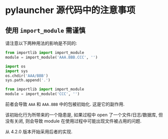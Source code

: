 # pylauncher 源代码中的注意事项

## 使用 `import_module` 需谨慎

请注意以下两种用法的影响是不同的:

```python
from importlib import import_module
module = import_module('AAA.BBB.CCC', '')
```

```python
import os
import sys
os.chdir('AAA/BBB')
sys.path.append('.')

from importlib import import_module
module = import_module('CCC', '')
```

前者会导致 `AAA` 和 `AAA.BBB` 中的包被初始化. 这是它的副作用.

该初始化行为所带来的一个隐患是, 如果过程中 open 了一个文件/日志/数据库, 但没有关闭, 则会导致 module 在使用过程中可能出现文件被占用的问题.

从 4.2.0 版本开始采用后者的实现.
